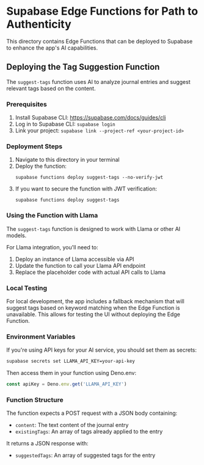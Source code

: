 # Supabase Edge Functions for Path to Authenticity

This directory contains Edge Functions that can be deployed to Supabase to enhance the app's AI capabilities.

## Deploying the Tag Suggestion Function

The `suggest-tags` function uses AI to analyze journal entries and suggest relevant tags based on the content.

### Prerequisites

1. Install Supabase CLI: https://supabase.com/docs/guides/cli
2. Log in to Supabase CLI: `supabase login`
3. Link your project: `supabase link --project-ref <your-project-id>`

### Deployment Steps

1. Navigate to this directory in your terminal
2. Deploy the function:
   ```
   supabase functions deploy suggest-tags --no-verify-jwt
   ```
3. If you want to secure the function with JWT verification:
   ```
   supabase functions deploy suggest-tags
   ```

### Using the Function with Llama

The `suggest-tags` function is designed to work with Llama or other AI models. 

For Llama integration, you'll need to:

1. Deploy an instance of Llama accessible via API
2. Update the function to call your Llama API endpoint
3. Replace the placeholder code with actual API calls to Llama

### Local Testing

For local development, the app includes a fallback mechanism that will suggest tags based on keyword matching when the Edge Function is unavailable. This allows for testing the UI without deploying the Edge Function.

### Environment Variables

If you're using API keys for your AI service, you should set them as secrets:

```bash
supabase secrets set LLAMA_API_KEY=your-api-key
```

Then access them in your function using Deno.env:

```typescript
const apiKey = Deno.env.get('LLAMA_API_KEY')
```

### Function Structure

The function expects a POST request with a JSON body containing:
- `content`: The text content of the journal entry
- `existingTags`: An array of tags already applied to the entry

It returns a JSON response with:
- `suggestedTags`: An array of suggested tags for the entry
